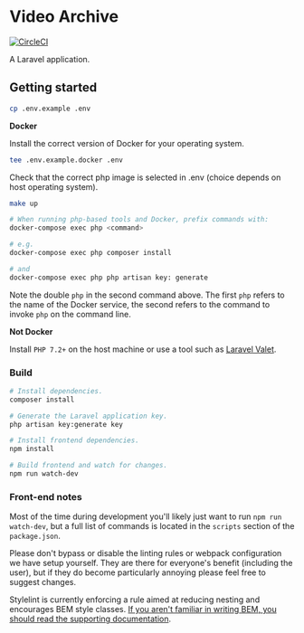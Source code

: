# Video Archive

[![CircleCI](https://circleci.com/gh/HammerMuseum/hammer-video/tree/develop.svg?style=svg&circle-token=cb38c33f1816b91c8cbc3a79ff2c75ebb36e9a8f)](https://circleci.com/gh/HammerMuseum/hammer-video/tree/develop)

A Laravel application.

## Getting started

```sh
cp .env.example .env
```

**Docker**

Install the correct version of Docker for your operating system. 

```sh
tee .env.example.docker .env
```
Check that the correct php image is selected in .env (choice depends on host operating system).

```sh
make up
```

```sh
# When running php-based tools and Docker, prefix commands with:
docker-compose exec php <command>

# e.g.
docker-compose exec php composer install

# and
docker-compose exec php php artisan key: generate
```

Note the double `php` in the second command above. The first `php` refers to the name of the Docker service, the second refers to the command to invoke `php` on the command line.

**Not Docker**

Install `PHP 7.2+` on the host machine or use a tool such as [Laravel Valet](https://laravel.com/docs/6.x/valet).

### Build

```sh
# Install dependencies.
composer install

# Generate the Laravel application key.
php artisan key:generate key

# Install frontend dependencies.
npm install

# Build frontend and watch for changes.
npm run watch-dev
```

### Front-end notes

Most of the time during development you'll likely just want to run `npm run watch-dev`, but a full list of commands is located in the `scripts` section of the `package.json`.

Please don't bypass or disable the linting rules or webpack configuration we have setup yourself. They are there for everyone's benefit (including the user), but if they do become particularly annoying please feel free to suggest changes.

Stylelint is currently enforcing a rule aimed at reducing nesting and encourages BEM style classes. [If you aren't familiar in writing BEM, you should read the supporting documentation](./docs/BEM.md).
